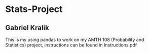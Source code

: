 # Stats-Project
## Gabriel Kralik

This is my using pandas to work on my AMTH 108 (Probability and Statistics) project, instructions can be found in Instructions.pdf

